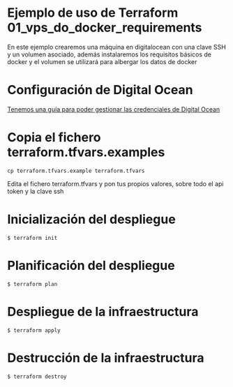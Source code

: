 # Ejemplo de uso de Terraform 01_vps_do_docker_requirements
En este ejemplo crearemos una máquina en digitalocean con una clave SSH y un volumen asociado, además instalaremos los requisitos básicos de docker y el volumen se utilizará para albergar los datos de docker

# Configuración de Digital Ocean
[Tenemos una guía para poder gestionar las credenciales de Digital Ocean](https://cursosdedesarrollo.com/2020/08/infraestructura-uso-de-terraform-instalacion-y-configuraciones-basicas/)
# Copia el fichero terraform.tfvars.examples
<code>cp terraform.tfvars.example terraform.tfvars</code>

Edita el fichero terraform.tfvars y pon tus propios valores, sobre todo el api token y la clave ssh


# Inicialización del despliegue
<code>$ terraform init</code>
# Planificación del despliegue
<code>$ terraform plan</code>
# Despliegue de la infraestructura
<code>$ terraform apply</code>
# Destrucción de la infraestructura
<code>$ terraform destroy</code>